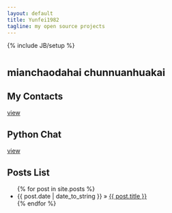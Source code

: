 ```yaml
---
layout: default
title: Yunfei1982
tagline: my open source projects
---
```

{% include JB/setup %}


<div class="page-header">
<h1><small>mianchaodahai chunnuanhuakai</small></h1>
</div>

<div class="row">
<div class="span12">

## My Contacts

[view](mycontacts/)


## Python Chat

[view](Python-Chat/)


## Posts List

<ul class="posts">
  {% for post in site.posts %}
    <li><span>{{ post.date | date_to_string }}</span> &raquo; <a href="{{ BASE_PATH }}{{ post.url }}">{{ post.title }}</a></li>
  {% endfor %}
</ul>

</div>
</div>